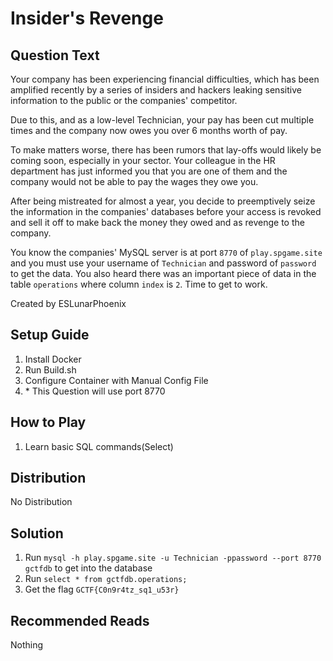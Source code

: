 # Insider's Revenge

## Question Text

Your company has been experiencing financial difficulties, which has been amplified recently by a series of insiders and hackers leaking sensitive information to the public or the companies' competitor.

Due to this, and as a low-level Technician, your pay has been cut multiple times and the company now owes you over 6 months worth of pay.

To make matters worse, there has been rumors that lay-offs would likely be coming soon, especially in your sector. Your colleague in the HR department has just informed you that you are one of them and the company would not be able to pay the wages they owe you.

After being mistreated for almost a year, you decide to preemptively seize the information in the companies' databases before your access is revoked and sell it off to make back the money they owed and as revenge to the company.

You know the companies' MySQL server is at port `8770` of `play.spgame.site` and you must use your username of `Technician` and password of `password` to get the data. You also heard there was an important piece of data in the table `operations` where column `index` is `2`. Time to get to work.

Created by ESLunarPhoenix

## Setup Guide
1. Install Docker
2. Run Build.sh
3. Configure Container with Manual Config File
4. \* This Question will use port 8770

## How to Play
1. Learn basic SQL commands(Select)

## Distribution
No Distribution

## Solution
1. Run `mysql -h play.spgame.site -u Technician -ppassword --port 8770 gctfdb` to get into the database
2. Run `select * from gctfdb.operations;`
3. Get the flag `GCTF{C0n9r4tz_sq1_u53r}`

## Recommended Reads
Nothing
